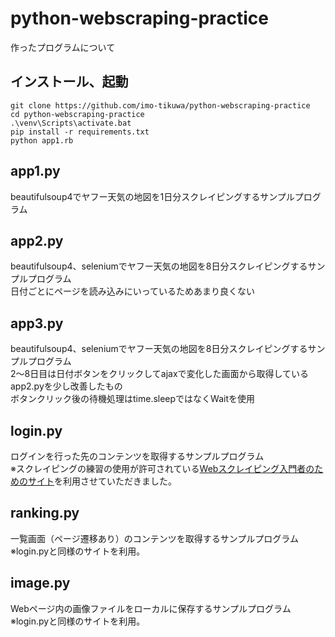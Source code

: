 # python-webscraping-practice
作ったプログラムについて

## インストール、起動
```
git clone https://github.com/imo-tikuwa/python-webscraping-practice
cd python-webscraping-practice
.\venv\Scripts\activate.bat
pip install -r requirements.txt
python app1.rb
```

## app1.py
beautifulsoup4でヤフー天気の地図を1日分スクレイピングするサンプルプログラム  

## app2.py
beautifulsoup4、seleniumでヤフー天気の地図を8日分スクレイピングするサンプルプログラム  
日付ごとにページを読み込みにいっているためあまり良くない  

## app3.py
beautifulsoup4、seleniumでヤフー天気の地図を8日分スクレイピングするサンプルプログラム  
2～8日目は日付ボタンをクリックしてajaxで変化した画面から取得している  
app2.pyを少し改善したもの  
ボタンクリック後の待機処理はtime.sleepではなくWaitを使用  

## login.py
ログインを行った先のコンテンツを取得するサンプルプログラム  
※スクレイピングの練習の使用が許可されている[Webスクレイピング入門者のためのサイト](https://scraping-for-beginner.herokuapp.com/)を利用させていただきました。  

## ranking.py
一覧画面（ページ遷移あり）のコンテンツを取得するサンプルプログラム  
※login.pyと同様のサイトを利用。

## image.py
Webページ内の画像ファイルをローカルに保存するサンプルプログラム  
※login.pyと同様のサイトを利用。
